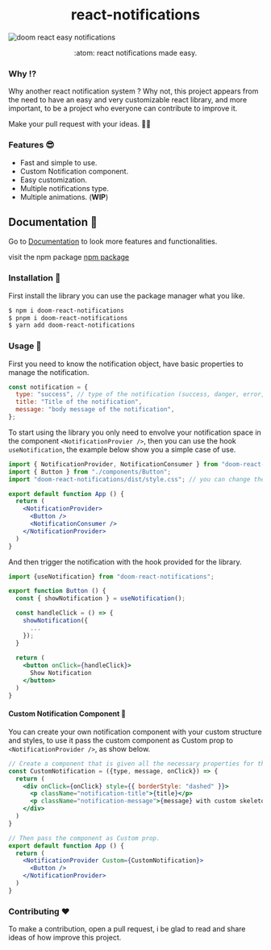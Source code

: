 <h1 align="center">react-notifications</h1>

![doom react easy notifications](https://github.com/CMOISDEAD/react-notifications/assets/51010598/aefaef5d-a34f-4d49-941f-d109286de27d)

<p align="center">:atom: react notifications made easy.</p>

### Why ⁉️
Why another react notification system ? Why not, this project appears from the need to have an easy and very customizable react library, and more important, to be a project who everyone can contribute to improve it.

Make your pull request with your ideas. 🧙‍♂️
### Features 😎
- Fast and simple to use.
- Custom Notification component.
- Easy customization.
- Multiple notifications type.
- Multiple animations. (**WIP**)

## Documentation 🔗
Go to [Documentation](https://react-easy-notifications.vercel.app/) to look more features and functionalities.

visit the npm package [npm package](https://www.npmjs.com/package/doom-react-notifications)

### Installation 🐚

First install the library you can use the package manager what you like.

```bash
$ npm i doom-react-notifications
$ pnpm i doom-react-notifications
$ yarn add doom-react-notifications
```

### Usage 📖

First you need to know the notification object, have basic properties to manage the notification.

```jsx
const notification = {
  type: "success", // type of the notification (success, danger, error, info...)
  title: "Title of the notification",
  message: "body message of the notification",
};
```

To start using the library you only need to envolve your notification space in the component `<NotificationProvier />`, then you can use the hook `useNotification`, the example below show you a simple case of use.

```jsx
import { NotificationProvider, NotificationConsumer } from "doom-react-notifications";
import { Button } from "./components/Button";
import "doom-react-notifications/dist/style.css"; // you can change the styles.

export default function App () {
  return (
    <NotificationProvider>
      <Button />
      <NotificationConsumer />
    </NotificationProvider>
  )
}
```

And then trigger the notification with the hook provided for the library.

```jsx
import {useNotification} from "doom-react-notifications";

export function Button () {
  const { showNotification } = useNotification();

  const handleClick = () => {
    showNotification({
      ...
    });
  }
  
  return (
    <button onClick={handleClick}>
      Show Notification
    </button>
  )
}
```

#### Custom Notification Component 💅

You can create your own notification component with your custom structure and styles, to use it pass the custom component as Custom prop to `<NotificationProvider />`, as show below.

```jsx
// Create a component that is given all the necessary properties for the notification as a props.
const CustomNotification = ({type, message, onClick}) => {
  return (
    <div onClick={onClick} style={{ borderStyle: "dashed" }}>
      <p className="notification-title">{title}</p>
      <p className="notification-message">{message} with custom skeleton</p>
    </div>
  )
}

// Then pass the component as Custom prop.
export default function App () {
  return (
    <NotificationProvider Custom={CustomNotification}>
      <Button />
    </NotificationProvider>
  )
}
```

### Contributing ❤️
To make a contribution, open a pull request, i be glad to read and share ideas of how improve this project.

